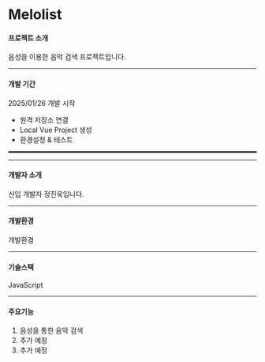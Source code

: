 # Melolist

#### 프로젝트 소개

음성을 이용한 음악 검색 프로젝트입니다.

-------

#### 개발 기간

2025/01/26 개발 시작
  + 원격 저장소 연결
  + Local Vue Project 생성
  + 환경설정 & 테스트
<hr style="border: 0.2px solid black;">

-------

#### 개발자 소개

신입 개발자 정진욱입니다.

-------

#### 개발환경

개발환경

-------

#### 기술스택

JavaScript

-------

#### 주요기능

  1. 음성을 통한 음악 검색
  2. 추가 예정
  3. 추가 예정
